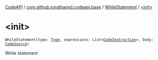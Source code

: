 [CodeAPI](../../index.md) / [com.github.jonathanxd.codeapi.base](../index.md) / [WhileStatement](index.md) / [&lt;init&gt;](.)

# &lt;init&gt;

`WhileStatement(type: `[`Type`](-type/index.md)`, expressions: List<`[`CodeInstruction`](../../com.github.jonathanxd.codeapi/-code-instruction.md)`>, body: `[`CodeSource`](../../com.github.jonathanxd.codeapi/-code-source/index.md)`)`

While statement

